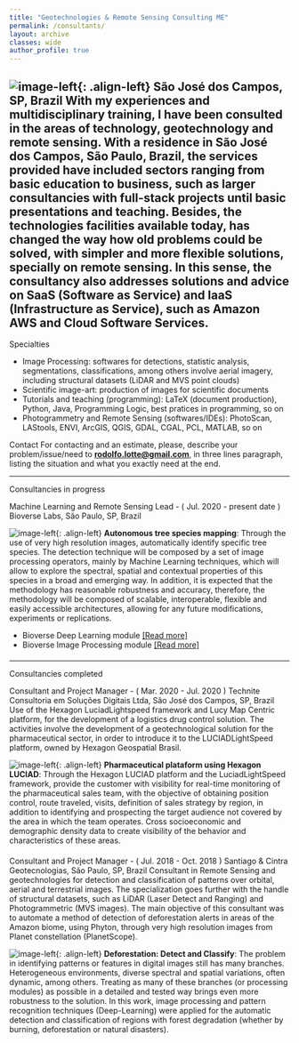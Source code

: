 ```yaml
---
title: "Geotechnologies & Remote Sensing Consulting ME"
permalink: /consultants/
layout: archive
classes: wide
author_profile: true
---
```


<!-- Com as minhas experiências e formação multidisciplinar, tenho sido consultadas nas áreas de tecnologia, geotecnologia e sensoriamento remoto. Com residência em São José dos Campos, São Paulo, Brazil, os serviços prestados têm compreendido públicos desde a educação básica até empresariais, como consultorias mais amplas e de projetos. -->

![image-left]({{site.baseurl}}/assets/images/logo/personal/personal-logo-03.png){: .align-left} 
<h-place>São José dos Campos, SP, Brazil</h-place>
<h-exp-desc>With my experiences and multidisciplinary training, I have been consulted in the areas of technology, geotechnology and remote sensing. With a residence in São José dos Campos, São Paulo, Brazil, the services provided have included sectors ranging from basic education to business, such as larger consultancies with full-stack projects until basic presentations and teaching. Besides, the technologies facilities available today, has changed the way how old problems could be solved, with simpler and more flexible solutions, specially on remote sensing. In this sense, the consultancy also addresses solutions and advice on SaaS (Software as Service) and IaaS (Infrastructure as Service), such as Amazon AWS and Cloud Software Services.</h-exp-desc>
---

<h-exp-subtitle><i class="fas fa-atom"></i> Specialties</h-exp-subtitle>
* Image Processing: <h-exp-desc>softwares for detections, statistic analysis, segmentations, classifications, among others involve aerial imagery, including structural datasets (LiDAR and MVS point clouds)</h-exp-desc>
* Scientific image-art: <h-exp-desc>production of images for scientific documents</h-exp-desc>
* Tutorials and teaching (programming): <h-exp-desc>LaTeX (document production), Python, Java, Programming Logic, best pratices in programming, so on</h-exp-desc>
* Photogrammetry and Remote Sensing (softwares/IDEs): <h-exp-desc>PhotoScan, LAStools, ENVI, ArcGIS, QGIS, GDAL, CGAL, PCL, MATLAB, so on</h-exp-desc>

<h-exp-subtitle><i class="far fa-address-card"></i> Contact</h-exp-subtitle>
<h-exp-desc>For contacting and an estimate, please, describe your problem/issue/need to <b style="color: rgb(137, 244, 65)">rodolfo.lotte@gmail.com</b>, in three lines paragraph, listing the situation and what you exactly need at the end.</h-exp-desc>

---
<h-exp-title><i class="fas fa-drafting-compass"></i> Consultancies in progress</h-exp-title>

<h-exp-subtitle>Machine Learning and Remote Sensing Lead - ( <h-period>Jul. 2020 - present date</h-period> )</h-exp-subtitle>
<h-place><i class="fas fa-building"></i> Bioverse Labs, São Paulo, SP, Brazil</h-place>
<h-exp-desc></h-exp-desc>

![image-left]({{site.baseurl}}/assets/images/applications/pics/same-dim/tree-specie.png?style=rounded){: .align-left} **Autonomous tree species mapping**: Through the use of very high resolution images, automatically identify specific tree species. The detection technique will be composed by a set of image processing operators, mainly by Machine Learning techniques, which will allow to explore the spectral, spatial and contextual properties of this species in a broad and emerging way. In addition, it is expected that the methodology has reasonable robustness and accuracy, therefore, the methodology will be composed of scalable, interoperable, flexible and easily accessible architectures, allowing for any future modifications, experiments or replications.

<ul class="fa-ul">
  <li><span class="fa-li"><i class="fab fa-github"></i></span><h-versioning>Bioverse Deep Learning module <a href="https://github.com/Bioverse-Labs/deep-learning">[Read more]</a></h-versioning></li>
  <li><span class="fa-li"><i class="fab fa-github"></i></span><h-versioning>Bioverse Image Processing module <a href="https://github.com/Bioverse-Labs/deep-learning">[Read more]</a></h-versioning></li>  
</ul>

[comment]: <> (* <i class="fab fa-bitbucket"></i>)

<div style="text-align: center; margin: 20px auto"><span class="divider"><i class="fas fa-clipboard-check" style="color: #40414b"></i></span></div>

---
<h-exp-title><i class="fas fa-clipboard-check"></i> Consultancies completed</h-exp-title>

<h-exp-subtitle>Consultant and Project Manager - ( <h-period>Mar. 2020 - Jul. 2020</h-period> )</h-exp-subtitle>
<h-place><i class="fas fa-building"></i> Technite Consultoria em Soluções Digitais Ltda, São José dos Campos, SP, Brazil</h-place>
<h-exp-desc>Use of the Hexagon LuciadLightspeed framework and Lucy Map Centric platform, for the development of a logistics drug control solution. The activities involve the development of a geotechnological solution for the pharmaceutical sector, in order to introduce it to the LUCIADLightSpeed platform, owned by Hexagon Geospatial Brasil.</h-exp-desc>

![image-left]({{site.baseurl}}/assets/images/applications/pics/same-dim/technite.png?style=rounded){: .align-left} **Pharmaceutical plataform using Hexagon LUCIAD**: Through the Hexagon LUCIAD platform and the LuciadLightSpeed framework, provide the customer with visibility for real-time monitoring of the pharmaceutical sales team, with the objective of obtaining position control, route traveled, visits, definition of sales strategy by region, in addition to identifying and prospecting the target audience not covered by the area in which the team operates. Cross socioeconomic and demographic density data to create visibility of the behavior and characteristics of these areas.

<div style="text-align: center; margin: 20px auto"><span class="divider"><i class="fas fa-clipboard-check" style="color: #40414b"></i></span></div>

<h-exp-subtitle>Consultant and Project Manager - ( <h-period>Jul. 2018 - Oct. 2018</h-period> )</h-exp-subtitle>
<h-place><i class="fas fa-building"></i> Santiago & Cintra Geotecnologias, São Paulo, SP, Brazil</h-place>
<h-exp-desc>Consultant in Remote Sensing and geotechnologies for detection and classification of patterns over orbital, aerial and terrestrial images. The specialization goes further with the handle of structural datasets, such as LiDAR (Laser Detect and Ranging) and Photogrammetric (MVS images). The main objective of this consultant was to automate a method of detection of deforestation alerts in areas of the Amazon biome, using Phyton, through very high resolution images from Planet constellation (PlanetScope).</h-exp-desc>

![image-left]({{site.baseurl}}/assets/images/applications/pics/same-dim/sccon.png?style=rounded){: .align-left} **Deforestation: Detect and Classify**: The problem in identifying patterns or features in digital images still has many branches. Heterogeneous environments, diverse spectral and spatial variations, often dynamic, among others. Treating as many of these branches (or processing modules) as possible in a detailed and tested way brings even more robustness to the solution. In this work, image processing and pattern recognition techniques (Deep-Learning) were applied for the automatic detection and classification of regions with forest degradation (whether by burning, deforestation or natural disasters).

<div style="text-align: center; margin: 20px auto"><span class="divider"><i class="fas fa-clipboard-check" style="color: #40414b"></i></span></div>
